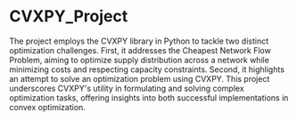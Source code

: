 # CVXPY_Project
The project employs the CVXPY library in Python to tackle two distinct optimization challenges. First, it addresses the Cheapest Network Flow Problem, aiming to optimize supply distribution across a network while minimizing costs and respecting capacity constraints. Second, it highlights an attempt to solve an optimization problem using CVXPY. This project underscores CVXPY's utility in formulating and solving complex optimization tasks, offering insights into both successful implementations in convex optimization.

